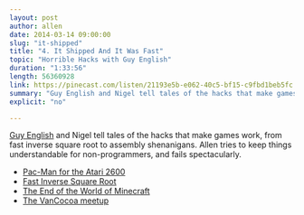 ```yaml
---
layout: post
author: allen
date: 2014-03-14 09:00:00
slug: "it-shipped"
title: "4. It Shipped And It Was Fast"
topic: "Horrible Hacks with Guy English"
duration: "1:33:56"
length: 56360928
link: https://pinecast.com/listen/21193e5b-e062-40c5-bf15-c9fbd1beb5fc.mp3?source=rss&amp;aid=95df1bde-28b4-437f-8bda-be02a5faee55.mp3
summary: "Guy English and Nigel tell tales of the hacks that make games work, from fast inverse square root to assembly shenanigans. Allen tries to keep things understandable for non-programmers, and fails spectacularly."
explicit: "no"

---
```


[Guy English](http://www.twitter.com/gte/) and Nigel tell tales of the hacks that make games work, from fast inverse square root to assembly shenanigans. Allen tries to keep things understandable for non-programmers, and fails spectacularly.

- [Pac-Man for the Atari 2600](https://www.youtube.com/watch?v=wYE1iZOTeI8)
- [Fast Inverse Square Root](http://betterexplained.com/articles/understanding-quakes-fast-inverse-square-root/)
- [The End of the World of Minecraft](http://www.newyorker.com/online/blogs/elements/2014/01/a-journey-to-the-end-of-the-world-of-minecraft.html)
- [The VanCocoa meetup](http://www.vancocoa.com/)
